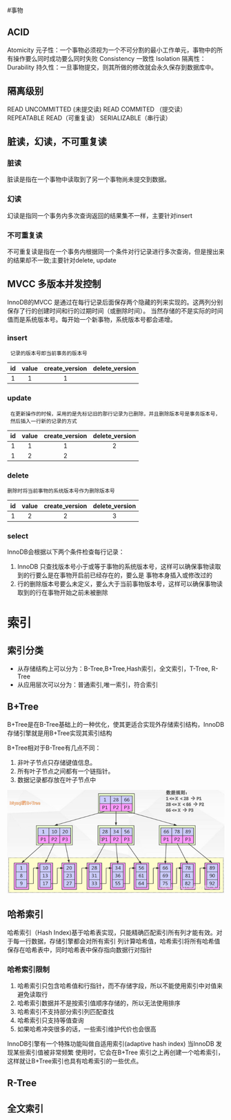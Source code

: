 #事物
## ACID
 Atomicity   元子性：一个事物必须视为一个不可分割的最小工作单元，事物中的所有操作要么同时成功要么同时失败
 Consistency 一致性
 Isolation   隔离性：
 Durability  持久性：一旦事物提交，则其所做的修改就会永久保存到数据库中。
 
 ## 隔离级别
  READ UNCOMMITTED (未提交读)
  READ COMMITED （提交读）
  REPEATABLE READ（可重复读）
  SERIALIZABLE（串行读）
  
 ## 脏读，幻读，不可重复读
  ### 脏读
   脏读是指在一个事物中读取到了另一个事物尚未提交到数据。
 ### 幻读
   幻读是指同一个事务内多次查询返回的结果集不一样，主要针对insert
 ### 不可重复读
   不可重复读是指在一个事务内根据同一个条件对行记录进行多次查询，但是搜出来的结果却不一致;主要针对delete, update 
 
 ## MVCC 多版本并发控制
  InnoDB的MVCC 是通过在每行记录后面保存两个隐藏的列来实现的。这两列分别保存了行的创建时间和行的过期时间（或删除时间）。
  当然存储的不是实际的时间值而是系统版本号。每开始一个新事物，系统版本号都会递增。
 ### insert
     记录的版本号即当前事务的版本号
  |id|value|create_version|delete_version|
  |:---:|:---:|:---:|:---:|
  |1|1|1||
### update
     在更新操作的时候，采用的是先标记旧的那行记录为已删除，并且删除版本号是事务版本号，
     然后插入一行新的记录的方式
   |id|value|create_version|delete_version|
   |:---:|:---:|:---:|:---:|
   |1|1|1|2|
   |1|2|2  
### delete
    删除时将当前事物的系统版本号作为删除版本号
   |id|value|create_version|delete_version|
   |:---:|:---:|:---:|:---:|
   |1|2|2|3|  
 ### select
   InnoDB会根据以下两个条件检查每行记录：
   1. InnoDB 只查找版本号小于或等于事物的系统版本号，这样可以确保事物读取到的行要么是在事物开启前已经存在的，要么是
   事物本身插入或修改过的
   2. 行的删除版本号要么未定义，要么大于当前事物版本号，这样可以确保事物读取到的行在事物开始之前未被删除
# 索引
## 索引分类
  + 从存储结构上可以分为：B-Tree,B+Tree,Hash索引，全文索引，T-Tree, R-Tree
  + 从应用层次可以分为：普通索引,唯一索引，符合索引
## B+Tree  
B+Tree是在B-Tree基础上的一种优化，使其更适合实现外存储索引结构，InnoDB存储引擎就是用B+Tree实现其索引结构

B+Tree相对于B-Tree有几点不同：
1. 非叶子节点只存储键值信息。
2. 所有叶子节点之间都有一个链指针。
3. 数据记录都存放在叶子节点中

  ![avatar](../images/B+Tree.png)
  
## 哈希索引
  哈希索引（Hash Index)基于哈希表实现，只能精确匹配索引所有列才能有效。对于每一行数据，存储引擎都会对所有索引
  列计算哈希值，哈希索引将所有哈希值保存在哈希表中，同时哈希表中保存指向数据行对指针
### 哈希索引限制
   1. 哈希索引只包含哈希值和行指针，而不存储字段，所以不能使用索引中对值来避免读取行
   2. 哈希索引数据并不是按索引值顺序存储的，所以无法使用排序
   3. 哈希索引不支持部分索引列匹配查找
   4. 哈希索引只支持等值查询
   5. 如果哈希冲突很多的话，一些索引维护代价也会很高
   
   InnoDB引擎有一个特殊功能叫做自适用索引(adaptive hash index) 当InnoDB 发现某些索引值被非常频繁
   使用时，它会在B+Tree 索引之上再创建一个哈希索引，这样就让B+Tree索引也具有哈希索引的一些优点。
## R-Tree

## 全文索引
       
  